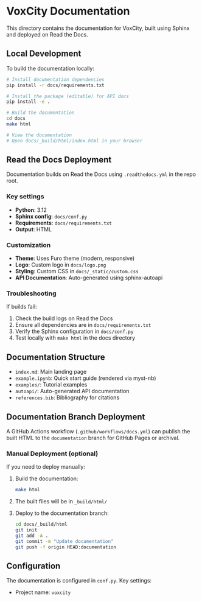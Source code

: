 # VoxCity Documentation

This directory contains the documentation for VoxCity, built using Sphinx and deployed on Read the Docs.

## Local Development

To build the documentation locally:

```bash
# Install documentation dependencies
pip install -r docs/requirements.txt

# Install the package (editable) for API docs
pip install -e .

# Build the documentation
cd docs
make html

# View the documentation
# Open docs/_build/html/index.html in your browser
```

## Read the Docs Deployment

Documentation builds on Read the Docs using `.readthedocs.yml` in the repo root.

### Key settings

- **Python**: 3.12
- **Sphinx config**: `docs/conf.py`
- **Requirements**: `docs/requirements.txt`
- **Output**: HTML

### Customization

- **Theme**: Uses Furo theme (modern, responsive)
- **Logo**: Custom logo in `docs/logo.png`
- **Styling**: Custom CSS in `docs/_static/custom.css`
- **API Documentation**: Auto-generated using sphinx-autoapi

### Troubleshooting

If builds fail:
1. Check the build logs on Read the Docs
2. Ensure all dependencies are in `docs/requirements.txt`
3. Verify the Sphinx configuration in `docs/conf.py`
4. Test locally with `make html` in the docs directory

## Documentation Structure

- `index.md`: Main landing page
- `example.ipynb`: Quick start guide (rendered via myst-nb)
- `examples/`: Tutorial examples
- `autoapi/`: Auto-generated API documentation
- `references.bib`: Bibliography for citations

## Documentation Branch Deployment

A GitHub Actions workflow (`.github/workflows/docs.yml`) can publish the built HTML to the `documentation` branch for GitHub Pages or archival.

### Manual Deployment (optional)

If you need to deploy manually:

1. Build the documentation:
   ```bash
   make html
   ```

2. The built files will be in `_build/html/`

3. Deploy to the documentation branch:
   ```bash
   cd docs/_build/html
   git init
   git add -A .
   git commit -m "Update documentation"
   git push -f origin HEAD:documentation
   ```

## Configuration

The documentation is configured in `conf.py`. Key settings:

- Project name: `voxcity`